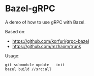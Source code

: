 # Bazel-gRPC

A demo of how to use gRPC with Bazel.

Based on:
* https://github.com/korfuri/grpc-bazel
* https://github.com/mzhaom/trunk

Usage:
```
git submodule update --init
bazel build //src:all
```
